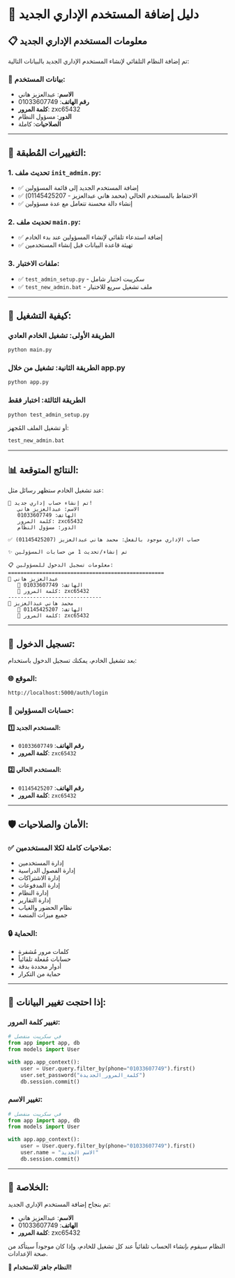 # 🎯 دليل إضافة المستخدم الإداري الجديد

## 📋 معلومات المستخدم الإداري الجديد

تم إضافة النظام التلقائي لإنشاء المستخدم الإداري الجديد بالبيانات التالية:

### 👤 بيانات المستخدم:
- **الاسم**: عبدالعزيز هاني
- **رقم الهاتف**: 01033607749
- **كلمة المرور**: zxc65432
- **الدور**: مسؤول النظام
- **الصلاحيات**: كاملة

---

## 🔧 التغييرات المُطبقة:

### 1. تحديث ملف `init_admin.py`:
- ✅ إضافة المستخدم الجديد إلى قائمة المسؤولين
- ✅ الاحتفاظ بالمستخدم الحالي (محمد هاني عبدالعزيز - 01145425207)
- ✅ إنشاء دالة محسنة تتعامل مع عدة مسؤولين

### 2. تحديث ملف `main.py`:
- ✅ إضافة استدعاء تلقائي لإنشاء المسؤولين عند بدء الخادم
- ✅ تهيئة قاعدة البيانات قبل إنشاء المستخدمين

### 3. ملفات الاختبار:
- ✅ `test_admin_setup.py` - سكريبت اختبار شامل
- ✅ `test_new_admin.bat` - ملف تشغيل سريع للاختبار

---

## 🚀 كيفية التشغيل:

### الطريقة الأولى: تشغيل الخادم العادي
```bash
python main.py
```

### الطريقة الثانية: تشغيل من خلال app.py
```bash
python app.py
```

### الطريقة الثالثة: اختبار فقط
```bash
python test_admin_setup.py
```

أو تشغيل الملف المُجهز:
```bash
test_new_admin.bat
```

---

## 📊 النتائج المتوقعة:

عند تشغيل الخادم ستظهر رسائل مثل:

```
🎉 تم إنشاء حساب إداري جديد!
   الاسم: عبدالعزيز هاني
   الهاتف: 01033607749
   كلمة المرور: zxc65432
   الدور: مسؤول النظام

✅ حساب الإداري موجود بالفعل: محمد هاني عبدالعزيز (01145425207)

✨ تم إنشاء/تحديث 1 من حسابات المسؤولين

📋 معلومات تسجيل الدخول للمسؤولين:
==================================================
👤 عبدالعزيز هاني
   📱 الهاتف: 01033607749
   🔑 كلمة المرور: zxc65432
------------------------------
👤 محمد هاني عبدالعزيز
   📱 الهاتف: 01145425207
   🔑 كلمة المرور: zxc65432
```

---

## 🔐 تسجيل الدخول:

بعد تشغيل الخادم، يمكنك تسجيل الدخول باستخدام:

### 🌐 الموقع:
```
http://localhost:5000/auth/login
```

### 👥 حسابات المسؤولين:

#### 1️⃣ المستخدم الجديد:
- **رقم الهاتف**: `01033607749`
- **كلمة المرور**: `zxc65432`

#### 2️⃣ المستخدم الحالي:
- **رقم الهاتف**: `01145425207`
- **كلمة المرور**: `zxc65432`

---

## 🛡️ الأمان والصلاحيات:

### ✅ صلاحيات كاملة لكلا المستخدمين:
- إدارة المستخدمين
- إدارة الفصول الدراسية
- إدارة الاشتراكات
- إدارة المدفوعات
- إدارة النظام
- إدارة التقارير
- نظام الحضور والغياب
- جميع ميزات المنصة

### 🔒 الحماية:
- كلمات مرور مُشفرة
- حسابات مُفعلة تلقائياً
- أدوار محددة بدقة
- حماية من التكرار

---

## 🔄 إذا احتجت تغيير البيانات:

### تغيير كلمة المرور:
```python
# في سكريبت منفصل
from app import app, db
from models import User

with app.app_context():
    user = User.query.filter_by(phone="01033607749").first()
    user.set_password("كلمة_المرور_الجديدة")
    db.session.commit()
```

### تغيير الاسم:
```python
# في سكريبت منفصل
from app import app, db
from models import User

with app.app_context():
    user = User.query.filter_by(phone="01033607749").first()
    user.name = "الاسم الجديد"
    db.session.commit()
```

---

## 🎉 الخلاصة:

تم بنجاح إضافة المستخدم الإداري الجديد:
- **الاسم**: عبدالعزيز هاني
- **الهاتف**: 01033607749
- **كلمة المرور**: zxc65432

النظام سيقوم بإنشاء الحساب تلقائياً عند كل تشغيل للخادم، وإذا كان موجوداً سيتأكد من صحة الإعدادات.

**🚀 النظام جاهز للاستخدام!**
